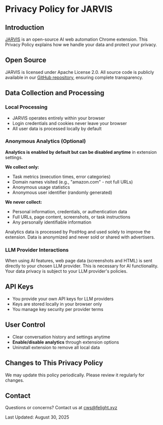 # Privacy Policy for JARVIS

## Introduction

[JARVIS](https://github.com/Aryan-crypt/JARVIS-extension) is an open-source AI web automation Chrome extension. This Privacy Policy explains how we handle your data and protect your privacy.

## Open Source

JARVIS is licensed under Apache License 2.0. All source code is publicly available in our [GitHub repository](https://github.com/Aryan-crypt/JARVIS-extension), ensuring complete transparency.

## Data Collection and Processing

### Local Processing
- JARVIS operates entirely within your browser
- Login credentials and cookies never leave your browser
- All user data is processed locally by default

### Anonymous Analytics (Optional)
**Analytics is enabled by default but can be disabled anytime** in extension settings.

**We collect only:**
- Task metrics (execution times, error categories)
- Domain names visited (e.g., "amazon.com" - not full URLs)
- Anonymous usage statistics
- Anonymous user identifier (randomly generated)

**We never collect:**
- Personal information, credentials, or authentication data
- Full URLs, page content, screenshots, or task instructions
- Any personally identifiable information

Analytics data is processed by PostHog and used solely to improve the extension. Data is anonymized and never sold or shared with advertisers.

### LLM Provider Interactions
When using AI features, web page data (screenshots and HTML) is sent directly to your chosen LLM provider. This is necessary for AI functionality. Your data privacy is subject to your LLM provider's policies.

## API Keys
- You provide your own API keys for LLM providers
- Keys are stored locally in your browser only
- You manage key security per provider terms

## User Control
- Clear conversation history and settings anytime
- **Enable/disable analytics** through extension options
- Uninstall extension to remove all local data

## Changes to This Privacy Policy
We may update this policy periodically. Please review it regularly for changes.

## Contact
Questions or concerns? Contact us at cws@felight.xyz

Last Updated: August 30, 2025